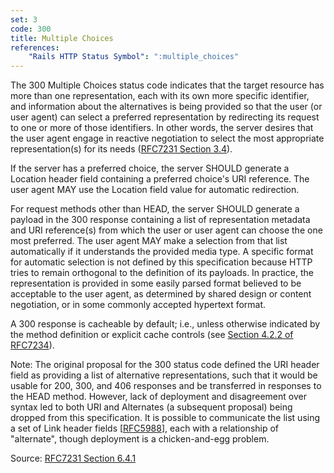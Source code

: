 ```yaml
---
set: 3
code: 300
title: Multiple Choices
references:
    "Rails HTTP Status Symbol": ":multiple_choices"
---
```


The 300 Multiple Choices status code indicates that the target resource has
more than one representation, each with its own more specific identifier, and
information about the alternatives is being provided so that the user (or user
agent) can select a preferred representation by redirecting its request to one
or more of those identifiers. In other words, the server desires that the user
agent engage in reactive negotiation to select the most appropriate
representation(s) for its needs ([RFC7231 Section 3.4][2]).

If the server has a preferred choice, the server SHOULD generate a Location
header field containing a preferred choice's URI reference. The user agent MAY
use the Location field value for automatic redirection.

For request methods other than HEAD, the server SHOULD generate a payload in the
300 response containing a list of representation metadata and URI reference(s)
from which the user or user agent can choose the one most preferred. The user
agent MAY make a selection from that list automatically if it understands the
provided media type. A specific format for automatic selection is not defined by
this specification because HTTP tries to remain orthogonal to the definition of
its payloads. In practice, the representation is provided in some easily parsed
format believed to be acceptable to the user agent, as determined by shared
design or content negotiation, or in some commonly accepted hypertext format.

A 300 response is cacheable by default; i.e., unless otherwise indicated by the
method definition or explicit cache controls (see
[Section 4.2.2 of RFC7234][3]).

Note: The original proposal for the 300 status code defined the URI header field
as providing a list of alternative representations, such that it would be usable
for 200, 300, and 406 responses and be transferred in responses to the HEAD
method. However, lack of deployment and disagreement over syntax led to both URI
and Alternates (a subsequent proposal) being dropped from this specification. It
is possible to communicate the list using a set of Link header fields
[[RFC5988][4]], each with a relationship of "alternate", though deployment is a
chicken-and-egg problem.

Source: [RFC7231 Section 6.4.1][1]

[1]: <http://tools.ietf.org/html/rfc7231#section-6.4.1>
[2]: <http://tools.ietf.org/html/rfc7231#section-3.4>
[3]: <http://tools.ietf.org/html/rfc7234#section-4.2.2>
[4]: <http://tools.ietf.org/html/rfc5988>